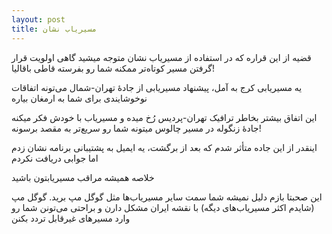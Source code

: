 ```yaml
---
layout: post
title: مسیریاب نشان
---
```


قضیه از این قراره که در استفاده از مسیریاب نشان متوجه میشید گاهی اولویت قرار گرفتن مسیر کوتاه‌تر ممکنه شما رو بفرسته قاطی باقالیا!

یه مسیریابی کرج به آمل، پیشنهاد مسیریابی از جادهٔ تهران-شمال می‌تونه اتفاقات نوخوشایندی برای شما به ارمغان بیاره

این اتفاق بیشتر بخاطر ترافیک تهران-پردیس رُخ میده و مسیریاب با خودش فکر میکنه جادهٔ زنگوله در مسیر چالوس میتونه شما رو سریع‌تر به مقصد برسونه!

اینقدر از این جاده متأثر شدم که بعد از برگشت، یه ایمیل به پشتیبانی برنامه نشان زدم اما جوابی دریافت نکردم

خلاصه همیشه مراقب مسیریابتون باشید

این صحبتا بازم دلیل نمیشه شما سمت سایر مسیریاب‌ها مثل گوگل مپ برید. گوگل مپ (شایدم اکثر مسیریاب‌های دیگه) با نقشه ایران مشکل دارن و براحتی می‌تونن شما رو وارد مسیرهای غیرقابل تردد بکنن
